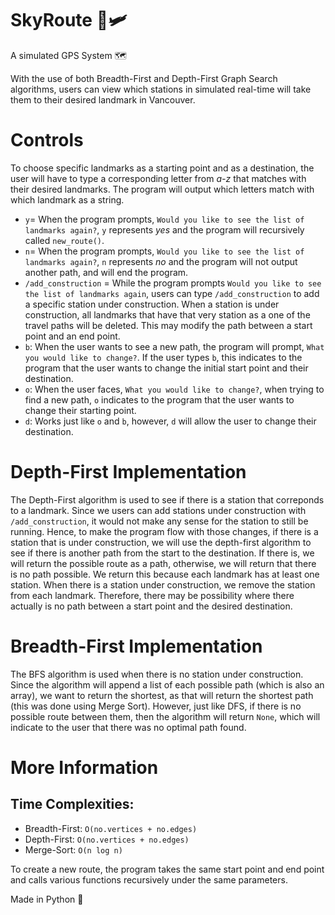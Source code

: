 # SkyRoute 🌃🛩
A simulated GPS System 🗺

With the use of both Breadth-First and Depth-First Graph Search algorithms, users can view which stations in simulated real-time will take them to their desired landmark in Vancouver. 



# Controls 
 
 To choose specific landmarks as a starting point and as a destination, the user will have to type a corresponding letter from *a-z* that matches with their desired landmarks. The program will output which letters match with which landmark as a string. 

 - `y`= When the program prompts, `Would you like to see the list of landmarks again?`, `y` represents *yes* and the program will recursively called `new_route()`.
 - `n`= When the program prompts, `Would you like to see the list of landmarks again?`, `n` represents *no* and the program will not output another path, and will end the program.
 - `/add_construction` = While the program prompts `Would you like to see the list of landmarks again`, users can type `/add_construction` to add a specific station under construction. When a station is under construction, all landmarks that have that very station as a one of the travel paths will be deleted. This may modify the path between a start point and an end point.
 - `b`: When the user wants to see a new path, the program will prompt, `What you would like to change?`. If the user types `b`, this indicates to the program that the user wants to change the initial start point and their destination.
 - `o`: When the user faces, `What you would like to change?`, when trying to find a new path, `o` indicates to the program that the user wants to change their starting point.
 - `d`: Works just like `o` and `b`, however, `d` will allow the user to change their destination.

# Depth-First Implementation

The Depth-First algorithm is used to see if there is a station that correponds to a landmark. Since we users can add stations under construction with `/add_construction`, it would not make any sense for the station to still be running. Hence, to make the program flow with those changes, if there is a station that is under construction, we will use the depth-first algorithm to see if there is another path from the start to the destination. If there is, we will return the possible route as a path, otherwise, we will return that there is no path possible. We return this because each landmark has at least one station. When there is a station under construction, we remove the station from each landmark. Therefore, there may be possibility where there actually is no path between a start point and the desired destination.

# Breadth-First Implementation
The BFS algorithm is used when there is no station under construction. Since the algorithm will append a list of each possible path (which is also an array), we want to return the shortest, as that will return the shortest path (this was done using Merge Sort). However, just like DFS, if there is no possible route between them, then the algorithm will return `None`, which will indicate to the user that there was no optimal path found. 

# More Information 
 
 ## Time Complexities:
 - Breadth-First: `O(no.vertices + no.edges)`
 - Depth-First: `O(no.vertices + no.edges)`
 - Merge-Sort: `O(n log n)`

To create a new route, the program takes the same start point and end point and calls various functions recursively under the same parameters.

Made in Python 🐍
 

